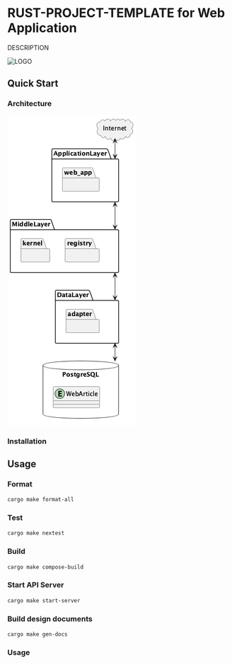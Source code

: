 # RUST-PROJECT-TEMPLATE for Web Application

DESCRIPTION

<img src="LOGO.png" alt="LOGO" width="150" height="150">

## Quick Start

### Architecture

![layered_architecture](design/images/class_diagram_health_api.png)

### Installation

## Usage

### Format

```bash
cargo make format-all
```

### Test

```bash
cargo make nextest
```

### Build

```bash
cargo make compose-build
```

### Start API Server

```bash
cargo make start-server
```

### Build design documents

```bash
cargo make gen-docs
```

### Usage
